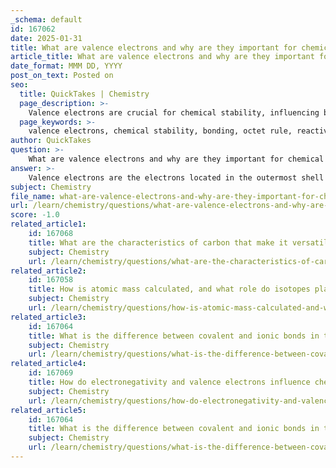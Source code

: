 ```yaml
---
_schema: default
id: 167062
date: 2025-01-31
title: What are valence electrons and why are they important for chemical stability?
article_title: What are valence electrons and why are they important for chemical stability?
date_format: MMM DD, YYYY
post_on_text: Posted on
seo:
  title: QuickTakes | Chemistry
  page_description: >-
    Valence electrons are crucial for chemical stability, influencing bonding and reactivity by determining how atoms interact to achieve stable electronic configurations.
  page_keywords: >-
    valence electrons, chemical stability, bonding, octet rule, reactivity, covalent bonds, ionic bonds, periodic table, alkali metals, halogens, electron configuration, organic molecules
author: QuickTakes
question: >-
    What are valence electrons and why are they important for chemical stability?
answer: >-
    Valence electrons are the electrons located in the outermost shell of an atom, and they play a crucial role in determining how an atom will bond with other atoms. The number of valence electrons influences an atom's reactivity and the types of bonds it can form. For instance, elements in group 1 of the periodic table have one valence electron, while those in group 17 have seven.\n\nThe importance of valence electrons for chemical stability can be summarized as follows:\n\n1. **Chemical Stability**: Atoms tend to achieve a stable electronic configuration, often described by the **octet rule**, which states that atoms are most stable when they have eight electrons in their valence shell. This drive for stability influences how atoms interact with one another. For example, a sodium atom (with one valence electron) will readily lose that electron to achieve a stable configuration, while a chlorine atom (with seven valence electrons) will gain an electron to fill its valence shell.\n\n2. **Bond Formation**: Valence electrons are involved in forming chemical bonds. Atoms can either share electrons (covalent bonds) or transfer electrons (ionic bonds) to achieve full valence shells. For example, carbon, which has four valence electrons, can form four covalent bonds with other atoms, allowing for the creation of complex organic molecules.\n\n3. **Reactivity**: The number of valence electrons directly affects an atom's reactivity. Atoms with nearly full or nearly empty valence shells tend to be more reactive, as they seek to either gain or lose electrons to achieve stability. For instance, alkali metals (group 1) are highly reactive because they have one valence electron that they can easily lose, while halogens (group 17) are also very reactive as they need one more electron to complete their valence shell.\n\nIn summary, valence electrons are essential for understanding chemical bonding and reactivity, as they determine how atoms interact with one another to achieve stability through the formation of bonds.
subject: Chemistry
file_name: what-are-valence-electrons-and-why-are-they-important-for-chemical-stability.md
url: /learn/chemistry/questions/what-are-valence-electrons-and-why-are-they-important-for-chemical-stability
score: -1.0
related_article1:
    id: 167068
    title: What are the characteristics of carbon that make it versatile in forming organic molecules?
    subject: Chemistry
    url: /learn/chemistry/questions/what-are-the-characteristics-of-carbon-that-make-it-versatile-in-forming-organic-molecules
related_article2:
    id: 167058
    title: How is atomic mass calculated, and what role do isotopes play in this calculation?
    subject: Chemistry
    url: /learn/chemistry/questions/how-is-atomic-mass-calculated-and-what-role-do-isotopes-play-in-this-calculation
related_article3:
    id: 167064
    title: What is the difference between covalent and ionic bonds in terms of electron sharing?
    subject: Chemistry
    url: /learn/chemistry/questions/what-is-the-difference-between-covalent-and-ionic-bonds-in-terms-of-electron-sharing
related_article4:
    id: 167069
    title: How do electronegativity and valence electrons influence chemical reactivity?
    subject: Chemistry
    url: /learn/chemistry/questions/how-do-electronegativity-and-valence-electrons-influence-chemical-reactivity
related_article5:
    id: 167064
    title: What is the difference between covalent and ionic bonds in terms of electron sharing?
    subject: Chemistry
    url: /learn/chemistry/questions/what-is-the-difference-between-covalent-and-ionic-bonds-in-terms-of-electron-sharing
---
```


&nbsp;